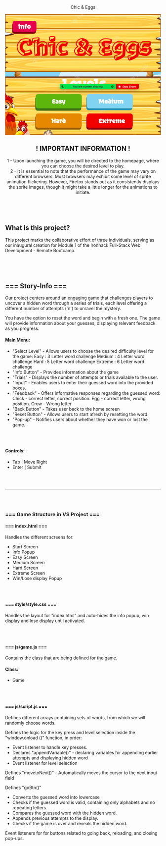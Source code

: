 <div align="center">

 Chic & Eggs 

![](./images/readme-home.png)

## ! IMPORTANT INFORMATION !

1 - Upon launching the game, you will be directed to the homepage, where you can choose the desired level to play.
<br>
2 - It is essential to note that the performance of the game may vary on different browsers. Most browsers may exhibit some level of sprite animation flickering. However, Firefox stands out as it consistently displays the sprite images, though it might take a little longer for the animations to initiate.

<br><br><br>

</div>

## What is this project?

This project marks the collaborative effort of three individuals, serving as our inaugural creation for Module 1 of the Ironhack Full-Stack Web Development - Remote Bootcamp.

<br><br><br>

## === Story-Info ===

Our project centers around an engaging game that challenges players to uncover a hidden word through a series of trials, each level offering a different number of attempts ('n') to unravel the mystery.

You have the option to reset the word and begin with a fresh one. The game will provide information about your guesses, displaying relevant feedback as you progress.

#### Main Menu:

- "Select Level" - Allows users to choose the desired difficulty level for the game:
  Easy : 3 Letter word challenge
  Medium : 4 Letter word challenge
  Hard : 5 Letter word challenge
  Extreme : 6 Letter word challenge
- "Info Button" - Provides information about the game
- "Trials" - Displays the number of attempts or trials available to the user.
- "Input" - Enables users to enter their guessed word into the provided boxes.
- "Feedback" - Offers informative responses regarding the guessed word:
  Chick - correct letter, correct position.
  Egg - correct letter, wrong position.
  Crow - Wrong letter
- "Back Button" - Takes user back to the home screen
- "Reset Button" - Allows users to start afresh by resetting the word.
- "Pop-up" - Notifies users about whether they have won or lost the game.

<br><br>

#### Controls:
- Tab  | Move Right
- Enter | Submit 

<br><br>

_________________________________________________________________________________________________

<br><br>

### === Game Structure in VS Project ===


#### === index.html ===
Handles the different screens for:
- Start Screen
- Info Popup
- Easy Screen
- Medium Screen
- Hard Screen
- Extreme Screen
- Win/Lose display Popup

<br><br>

#### === style/style.css ===
Handles the layout for "index.html" and auto-hides the info popup, win display and lose display until activated.

<br><br>

#### === js/game.js ===
Contains the class that are being defined for the game.

#### Class:
- Game

<br><br>

#### === js/script.js ===
Defines different arrays containing sets of words, from which we will randomly choose words.

Defines the logic for the key press and level selection inside the "window.onload ()" function, in order:

- Event listener to handle key presses.
- Declares "appendVariable()" - declaring variables for appending earlier attempts and displaying hidden word
- Event listener for level selection

Defines  "movetoNext()" - Automatically moves the cursor to the next input field

Defines "goBtn()"
- Converts the guessed word into lowercase
- Checks if the guessed word is valid, containing only alphabets and no repeating letters.
- Compares the guessed word with the hidden word.
- Appends previous attempts to the display.
- Checks if the game is over and reveals the hidden word.

 Event listeners for for buttons related to going back, reloading, and closing pop-ups.







